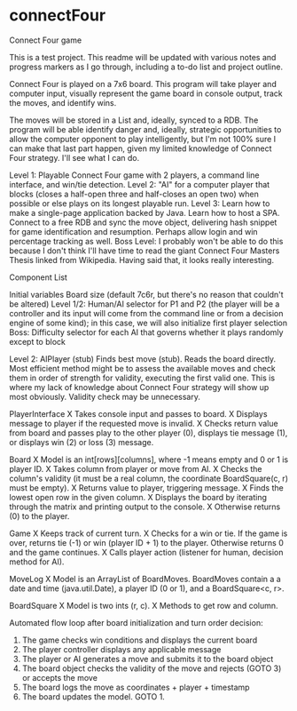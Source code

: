# connectFour
Connect Four game

This is a test project. This readme will be updated with various notes and progress markers as I go through, including a to-do list and project outline.

Connect Four is played on a 7x6 board. This program will take player and computer input, visually represent the game board in console output, track the moves, and identify wins.

The moves will be stored in a List and, ideally, synced to a RDB. The program will be able identify danger and, ideally, strategic opportunities to allow the computer opponent to play intelligently, but I'm not 100% sure I can make that last part happen, given my limited knowledge of Connect Four strategy. I'll see what I can do.

Level 1: Playable Connect Four game with 2 players, a command line interface, and win/tie detection.
Level 2: "AI" for a computer player that blocks (closes a half-open three and half-closes an open two) when possible or else plays on its longest playable run.
Level 3: Learn how to make a single-page application backed by Java. Learn how to host a SPA. Connect to a free RDB and sync the move object, delivering hash snippet for game identification and resumption. Perhaps allow login and win percentage tracking as well.
Boss Level: I probably won't be able to do this because I don't think I'll have time to read the giant Connect Four Masters Thesis linked from Wikipedia. Having said that, it looks really interesting.


Component List

Initial variables
	Board size (default 7c6r, but there's no reason that couldn't be altered)
	Level 1/2: Human/AI selector for P1 and P2 (the player will be a controller and its input will come from the command line or from a decision engine of some kind); in this case, we will also initialize first player selection
	Boss: Difficulty selector for each AI that governs whether it plays randomly except to block
	
Level 2: AIPlayer (stub)
Finds best move (stub). Reads the board directly. Most efficient method might be to assess the available moves and check them in order of strength for validity, executing the first valid one. This is where my lack of knowledge about Connect Four strategy will show up most obviously.
Validity check may be unnecessary.

PlayerInterface
X Takes console input and passes to board.
X Displays message to player if the requested move is invalid.
X Checks return value from board and passes play to the other player (0), displays tie message (1), or displays win (2) or loss (3) message.

Board
X Model is an int[rows][columns], where -1 means empty and 0 or 1 is player ID.
X Takes column from player or move from AI.
X Checks the column's validity (it must be a real column, the coordinate BoardSquare(c, r) must be empty).
X Returns value to player, triggering message.
X Finds the lowest open row in the given column.
X Displays the board by iterating through the matrix and printing output to the console.
X Otherwise returns (0) to the player.

Game
X Keeps track of current turn.
X Checks for a win or tie. If the game is over, returns tie (-1) or win (player ID + 1) to the player. Otherwise returns 0 and the game continues.
X Calls player action (listener for human, decision method for AI).

MoveLog
X Model is an ArrayList of BoardMoves. BoardMoves contain a a date and time (java.util.Date), a player ID (0 or 1), and a BoardSquare<c, r>.

BoardSquare
X Model is two ints (r, c).
X Methods to get row and column.



Automated flow loop after board initialization and turn order decision:
1) The game checks win conditions and displays the current board
2) The player controller displays any applicable message
3) The player or AI generates a move and submits it to the board object
4) The board object checks the validity of the move and rejects (GOTO 3) or accepts the move
5) The board logs the move as coordinates + player + timestamp
5) The board updates the model. GOTO 1.